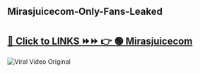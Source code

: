 
 ## Mirasjuicecom-Only-Fans-Leaked

# <h2><a href="https://clipsfans.com/Mirasjuicecom&ref=git">🔗 Click to LINKS ⏩⏩ 👉 🟢 Mirasjuicecom </a></h2>

<a href="https://clipsfans.com/Mirasjuicecom&ref=git" rel="nofollow" data-target="animated-image.originalLink"><img src="https://i.ibb.co.com/xMMVF88/686577567.gif" alt="Viral Video Original" style="max-width: 100%; display: inline-block;" data-target="animated-image.originalImage"></a>
